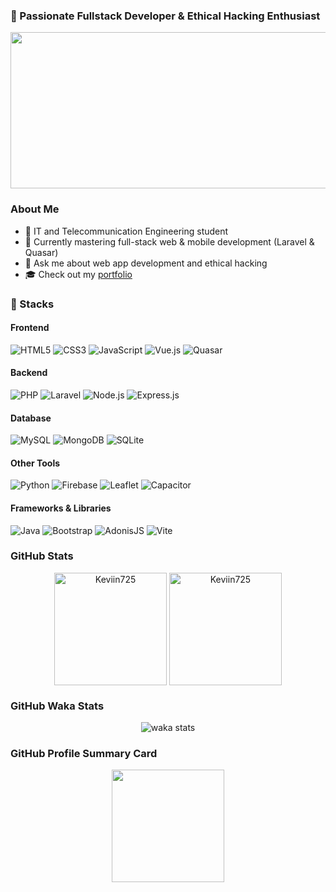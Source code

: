 
### 👋 Passionate Fullstack Developer & Ethical Hacking Enthusiast

<p align="center">
  <img src="https://user-images.githubusercontent.com/72518473/176572141-0cea8ddc-feaf-4563-aa63-7028a6759ce6.png" width="1000px" height="250px" marign="0 auto">
</p>

### About Me
- 🔭 IT and Telecommunication Engineering student
- 🌱 Currently mastering full-stack web & mobile development (Laravel & Quasar)
- 💬 Ask me about web app development and ethical hacking
- 🎓 Check out my [portfolio](https://kevinmachava-47.web.app/)

### 🚀 Stacks
#### Frontend
![HTML5](https://img.shields.io/badge/html5-%23E34F26.svg?style=for-the-badge&logo=html5&logoColor=white)
![CSS3](https://img.shields.io/badge/css3-%231572B6.svg?style=for-the-badge&logo=css3&logoColor=white)
![JavaScript](https://img.shields.io/badge/javascript-%23323330.svg?style=for-the-badge&logo=javascript&logoColor=%23F7DF1E)
![Vue.js](https://img.shields.io/badge/vuejs-%2335495e.svg?style=for-the-badge&logo=vuedotjs&logoColor=%234FC08D)
![Quasar](https://img.shields.io/badge/Quasar-16B7FB?style=for-the-badge&logo=quasar&logoColor=white)

#### Backend
![PHP](https://img.shields.io/badge/php-%23777BB4.svg?style=for-the-badge&logo=php&logoColor=white)
![Laravel](https://img.shields.io/badge/laravel-%23FF2D20.svg?style=for-the-badge&logo=laravel&logoColor=white)
![Node.js](https://img.shields.io/badge/node.js-6DA55F?style=for-the-badge&logo=node.js&logoColor=white)
![Express.js](https://img.shields.io/badge/express.js-%23404d59.svg?style=for-the-badge&logo=express&logoColor=%2361DAFB)

#### Database
![MySQL](https://img.shields.io/badge/mysql-%2300f.svg?style=for-the-badge&logo=mysql&logoColor=white)
![MongoDB](https://img.shields.io/badge/MongoDB-%234ea94b.svg?style=for-the-badge&logo=mongodb&logoColor=white)
![SQLite](https://img.shields.io/badge/sqlite-%2307405e.svg?style=for-the-badge&logo=sqlite&logoColor=white)

#### Other Tools
![Python](https://img.shields.io/badge/python-3670A0?style=for-the-badge&logo=python&logoColor=ffdd54)
![Firebase](https://img.shields.io/badge/firebase-%23039BE5.svg?style=for-the-badge&logo=firebase)
![Leaflet](https://img.shields.io/badge/Leaflet-199900?style=for-the-badge&logo=Leaflet&logoColor=white)
![Capacitor](https://img.shields.io/badge/Capacitor-119EFF?style=for-the-badge&logo=Capacitor&logoColor=white)

#### Frameworks & Libraries
![Java](https://img.shields.io/badge/java-%23ED8B00.svg?style=for-the-badge&logo=java&logoColor=white)
![Bootstrap](https://img.shields.io/badge/bootstrap-%23563D7C.svg?style=for-the-badge&logo=bootstrap&logoColor=white)
![AdonisJS](https://img.shields.io/badge/adonisjs-%23220052.svg?style=for-the-badge&logo=adonisjs&logoColor=white)
![Vite](https://img.shields.io/badge/vite-%23646CFF.svg?style=for-the-badge&logo=vite&logoColor=white)

### GitHub Stats
<p align="center">
  <img height="180em" src="https://github-readme-stats.vercel.app/api?username=Keviin725&hide_border=true&count_private=true&show_icons=true&theme=tokyonight" alt="Keviin725" align="center"/>
  <img height="180em" src="https://github-readme-stats.vercel.app/api/top-langs?username=Keviin725&show_icons=true&locale=en&layout=compact&hide_border=true&theme=tokyonight" alt="Keviin725" align="center"/>
</p>

### GitHub Waka Stats
<p align="center">
  <img src="https://github-readme-stats.vercel.app/api/wakatime/?username=keviin725&&theme=tokyonight" alt="waka stats" align="center"/>
</p>

### GitHub Profile Summary Card
<p align="center">
  <img height="180em" src="https://github-profile-summary-cards.vercel.app/api/cards/profile-details?username=Keviin725&theme=github_dark" alt="" align="center"/>
</p>
